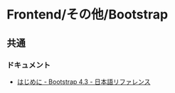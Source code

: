 # Frontend/その他/Bootstrap

## 共通

### ドキュメント

- [はじめに - Bootstrap 4.3 - 日本語リファレンス](https://getbootstrap.jp/docs/4.3/getting-started/introduction/)
